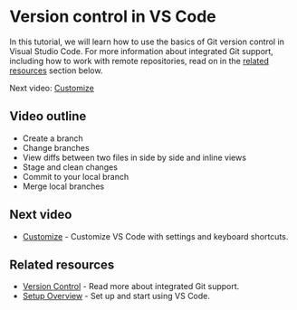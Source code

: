 # Version control in VS Code

In this tutorial, we will learn how to use the basics of Git version control in Visual Studio Code. For more information about integrated Git support, including how to work with remote repositories, read on in the [related resources](/docs/introvideos/versioncontrol.md#related-resources) section below.

Next video: [Customize](/docs/introvideos/customize.md)

## Video outline

- Create a branch
- Change branches
- View diffs between two files in side by side and inline views
- Stage and clean changes
- Commit to your local branch
- Merge local branches

## Next video

- [Customize](/docs/introvideos/customize.md) - Customize VS Code with settings and keyboard shortcuts.

## Related resources

- [Version Control](/docs/editor/versioncontrol.md) - Read more about integrated Git support.
- [Setup Overview](/docs/setup/setup-overview.md) - Set up and start using VS Code.
